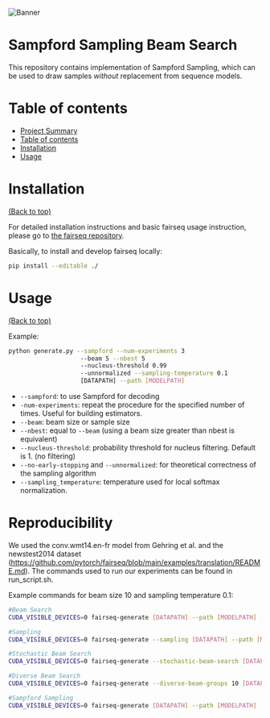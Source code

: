 ![Banner](https://github.com/AfraAmini/cpsbs/blob/main/header.jpg)

# Sampford Sampling Beam Search

This repository contains implementation of Sampford Sampling, which can be used to draw samples *without* replacement from sequence models.

# Table of contents
- [Project Summary](#conditional-poisson-beams)
- [Table of contents](#table-of-contents)
- [Installation](#installation)
- [Usage](#usage)

# Installation
[(Back to top)](#table-of-contents)

For detailed installation instructions and basic fairseq usage instruction, please go to [the fairseq repository](https://github.com/pytorch/fairseq).

Basically, to install and develop fairseq locally:
```bash
pip install --editable ./

```


# Usage 
[(Back to top)](#table-of-contents)

Example:
```bash
python generate.py --sampford --num-experiments 3 
                    --beam 5 --nbest 5 
                    --nucleus-threshold 0.99
                    --unnormalized --sampling-temperature 0.1 
                    [DATAPATH] --path [MODELPATH]
```
- ``--sampford``: to use Sampford for decoding
- ``-num-experiments``: repeat the procedure for the specified number of times. Useful for building estimators.
- ``--beam``: beam size or sample size
- ``--nbest``: equal to ``--beam`` (using a beam size greater than nbest is equivalent)
- ``--nucleus-threshold``: probability threshold for nucleus filtering. Default is 1. (no filtering)
- ``--no-early-stopping`` and ``--unnormalized``: for theoretical correctness of the sampling algorithm 
- ``--sampling_temperature``: temperature used for local softmax normalization. 

# Reproducibility
We used the conv.wmt14.en-fr model from Gehring et al. and the newstest2014 dataset (https://github.com/pytorch/fairseq/blob/main/examples/translation/README.md). The commands used to run our experiments can be found in run_script.sh.

Example commands for beam size 10 and sampling temperature 0.1:
```bash
#Beam Search
CUDA_VISIBLE_DEVICES=0 fairseq-generate [DATAPATH] --path [MODELPATH] --beam 10 --nbest 10 --no-early-stop --unnormalized --sampling-temperature 0.1 --batch-size 1

#Sampling
CUDA_VISIBLE_DEVICES=0 fairseq-generate --sampling [DATAPATH] --path [MODELPATH] --beam 10 --nbest 10 --sampling-temperature 0.1 --no-early-stop --unnormalized --batch-size 1 --sampling-topk 10

#Stochastic Beam Search
CUDA_VISIBLE_DEVICES=0 fairseq-generate --stochastic-beam-search [DATAPATH] --path [MODELPATH] --beam 10 --nbest 10 --sampling-temperature 0.1 --no-early-stop --unnormalized --batch-size 1

#Diverse Beam Search
CUDA_VISIBLE_DEVICES=0 fairseq-generate --diverse-beam-groups 10 [DATAPATH] --path [MODELPATH] --beam 10 --nbest 10 --diverse-beam-strength 0.1 --no-early-stop --unnormalized --batch-size 1 

#Sampford Sampling
CUDA_VISIBLE_DEVICES=0 fairseq-generate [DATAPATH] --path [MODELPATH] --sampford --beam 10 --nbest 10 --unnormalized --batch-size 1  --sampling-temperature 0.1
```

